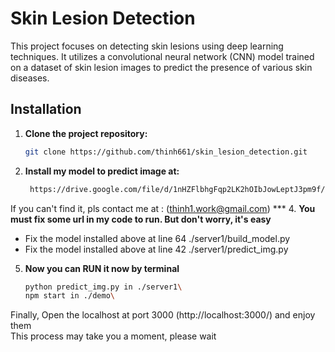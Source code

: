 # Skin Lesion Detection

This project focuses on detecting skin lesions using deep learning techniques. It utilizes a convolutional neural network (CNN) model trained on a dataset of skin lesion images to predict the presence of various skin diseases.

## Installation

1. **Clone the project repository:**
   
   ```bash
   git clone https://github.com/thinh661/skin_lesion_detection.git


2. **Install my model to predict image at:**

   ```bash
    https://drive.google.com/file/d/1nHZFlbhgFqp2LK2hOIbJowLeptJ3pm9f/view?usp=sharing\
 If you can't find it, pls contact me at : (thinh1.work@gmail.com) ***
4. **You must fix some url in my code to run. But don't worry, it's easy**
   - Fix the model installed above at line 64 ./server1/build_model.py
   - Fix the model installed above at line 42 ./server1/predict_img.py
5. **Now you can RUN it now by terminal**
     ``` bash
     python predict_img.py in ./server1\
     npm start in ./demo\
Finally, Open the localhost at port 3000 (http://localhost:3000/) and enjoy them\
This process may take you a moment, please wait

